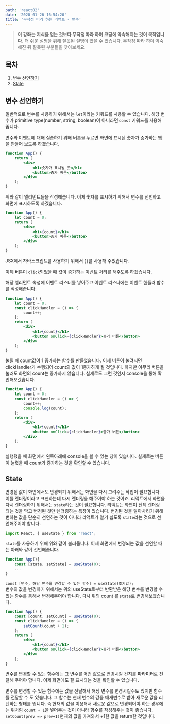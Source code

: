 ```yaml
---
path: 'react02'
date: '2020-01-26 16:54:20'
title: '무작정 따라 하는 리액트 - 변수'
---
```


> **이 강좌는 지식을 얻는 것보다 무작정 따라 하며 코딩에 익숙해지는 것이 목적입니다.** 더 쉬운 설명을 위해 잘못된 설명이 있을 수 있습니다. 무작정 따라 하며 익숙해진 뒤 잘못된 부분들을 찾아보세요.

## 목차

1. [변수 선언하기](#변수-선언하기)
2. [State](#State)

## 변수 선언하기

일반적으로 변수를 사용하기 위해서는 `let`이라는 키워드를 사용할 수 있습니다. 해당 변수가 primitive type(number, string, boolean)이 아니라면 `const` 키워드를 사용해줍니다.

변수와 이벤트에 대해 실습하기 위해 버튼을 누르면 화면에 표시된 숫자가 증가하는 웹을 만들어 보도록 하겠습니다.

```jsx
function App() {
    return (
        <div>
            <h1>숫자가 표시될 곳</h1>
            <button>증가 버튼</button>
        </div>
    );
}
```

위와 같이 엘리먼트들을 작성해줍니다. 이제 숫자를 표시하기 위해서 변수를 선언하고 화면에 표시하도록 하겠습니다.

```jsx
function App() {
    let count = 0;
    return (
        <div>
            <h1>{count}</h1>
            <button>증가 버튼</button>
        </div>
    );
}
```

JSX에서 자바스크립트를 사용하기 위해서 `{}`를 사용해 주었습니다.

이제 버튼이 `click`되었을 때 값이 증가하는 이벤트 처리를 해주도록 하겠습니다.

해당 엘리먼트 속성에 이벤트 리스너를 넣어주고 이벤트 리스너에는 이벤트 핸들러 함수를 작성해줍니다.

```jsx
function App() {
    let count = 0;
    const clickHandler = () => {
        count++;
    };
    return (
        <div>
            <h1>{count}</h1>
            <button onClick={clickHandler}>증가 버튼</button>
        </div>
    );
}
```

눌릴 때 count값이 1 증가하는 함수를 만들었습니다. 이제 버튼이 눌려지면 clickHandler가 수행되어 count의 값이 1증가하게 될 것입니다. 하지만 아무리 버튼을 눌러도 화면의 count는 증가하지 않습니다. 실제로도 그런 것인지 console을 통해 확인해보겠습니다.

```jsx
function App() {
    let count = 0;
    const clickHandler = () => {
        count++;
        console.log(count);
    };
    return (
        <div>
            <h1>{count}</h1>
            <button onClick={clickHandler}>증가 버튼</button>
        </div>
    );
}
```

실행됐을 때 화면에서 왼쪽아래에 console을 볼 수 있는 창이 있습니다. 실제로는 버튼이 눌렸을 때 count가 증가하는 것을 확인할 수 있습니다.

## State

변경된 값이 화면에서도 변경되기 위해서는 화면을 다시 그려주는 작업이 필요합니다. 이를 렌더링이라고 표현하는데 다시 렌더링을 해주어야 하는 것이죠. 리액트에서 화면을 다시 렌더링하기 위해서는 `state`라는 것이 필요합니다. 리액트는 화면이 전체 렌더링 되는 것을 막고 변경된 것만 렌더링하는 특징이 있습니다. 변경된 것을 알아차리기 위해 변하는 값을 단순히 선언하는 것이 아니라 리액트가 알기 쉽도록 `state`라는 것으로 선언해주어야 합니다.

```javascript
import React, { useState } from 'react';
```

`state`를 사용하기 위해 위와 같이 불러옵니다. 이제 화면에서 변경되는 값을 선언할 때는 아래와 같이 선언해줍니다.

```javascript
function App(){
    const [state, setState] = useState(0);
    ...
}
```

`const [변수, 해당 변수를 변경할 수 있는 함수] = useState(초기값);`  
변수의 값을 변경하기 위해서는 위의 useState로부터 반환받은 해당 변수를 변경할 수 있는 함수를 통해서 변경해주어야 합니다. 다시 위의 count 를 `state`로 변경해보겠습니다.

```jsx
function App() {
    const [count, setCount] = useState(0);
    const clickHandler = () => {
        setCount(count + 1);
    };
    return (
        <div>
            <h1>{count}</h1>
            <button onClick={clickHandler}>증가 버튼</button>
        </div>
    );
}
```

변수를 변경할 수 있는 함수에는 그 변수를 어떤 값으로 변경시킬 건지를 파라미터로 전달해 주어야 합니다. 이제 화면에도 잘 표시되는 것을 확인할 수 있습니다.

변수를 변경할 수 있는 함수에는 값을 전달해서 해당 변수를 변경시킬수도 있지만 함수를 전달할 수 도 있습니다. 그 함수는 현재 변수의 값을 매개변수로 받아 새로운 값을 리턴하는 형태를 띕니다. 즉 현재의 값을 이용해서 새로운 값으로 변경되어야 하는 경우에는 위처럼 `count + 1`을 넣어주는 것이 아니라 함수를 작성해주는 것이 좋습니다.
`setCount(prev => prev+1)`현재의 값을 가져와서 +1한 값을 return한 것입니다.
